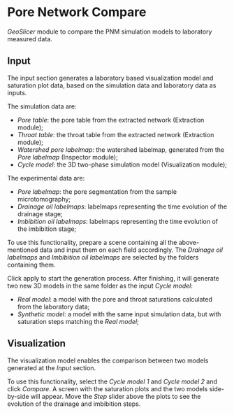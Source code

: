 # Pore Network Compare

_GeoSlicer_ module to compare the PNM simulation models to laboratory measured data.

## Input

The input section generates a laboratory based visualization model and saturation plot data, based on the simulation data and laboratory data as inputs.

The simulation data are:
- _Pore table_: the pore table from the extracted network (Extraction module);
- _Throat table_: the throat table from the extracted network (Extraction module);
- _Watershed pore labelmap_: the watershed labelmap, generated from the _Pore labelmap_ (Inspector module);
- _Cycle model_: the 3D two-phase simulation model (Visualization module);

The experimental data are:
- _Pore labelmap_: the pore segmentation from the sample microtomography;
- _Drainage oil labelmaps_: labelmaps representing the time evolution of the drainage stage; 
- _Imbibition oil labelmaps_: labelmaps representing the time evolution of the imbibition stage;

To use this functionality, prepare a scene containing all the above-mentioned data and input them on each field accordingly.
The _Drainage oil labelmaps_ and _Imbibition oil labelmaps_ are selected by the folders containing them.

Click apply to start the generation process. After finishing, it will generate two new 3D models in the same folder as the input _Cycle model_:
- _Real model_: a model with the pore and throat saturations calculated from the laboratory data;
- _Synthetic model_: a model with the same input simulation data, but with saturation steps matching the _Real model_;

## Visualization

The visualization model enables the comparison between two models generated at the _Input_ section.

To use this functionality, select the _Cycle model 1_ and _Cycle model 2_ and click _Compare_.
A screen with the saturation plots and the two models side-by-side will appear.
Move the _Step_ slider above the plots to see the evolution of the drainage and imbibition steps.